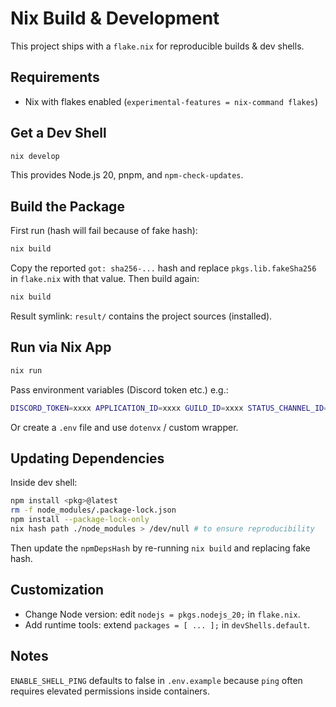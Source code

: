 # Nix Build & Development

This project ships with a `flake.nix` for reproducible builds & dev shells.

## Requirements
- Nix with flakes enabled (`experimental-features = nix-command flakes`)

## Get a Dev Shell
```bash
nix develop
```
This provides Node.js 20, pnpm, and `npm-check-updates`.

## Build the Package
First run (hash will fail because of fake hash):
```bash
nix build
```
Copy the reported `got: sha256-...` hash and replace `pkgs.lib.fakeSha256` in `flake.nix` with that value.
Then build again:
```bash
nix build
```
Result symlink: `result/` contains the project sources (installed).

## Run via Nix App
```bash
nix run
```
Pass environment variables (Discord token etc.) e.g.:
```bash
DISCORD_TOKEN=xxxx APPLICATION_ID=xxxx GUILD_ID=xxxx STATUS_CHANNEL_ID=xxxx nix run
```
Or create a `.env` file and use `dotenvx` / custom wrapper.

## Updating Dependencies
Inside dev shell:
```bash
npm install <pkg>@latest
rm -f node_modules/.package-lock.json
npm install --package-lock-only
nix hash path ./node_modules > /dev/null # to ensure reproducibility
```
Then update the `npmDepsHash` by re-running `nix build` and replacing fake hash.

## Customization
- Change Node version: edit `nodejs = pkgs.nodejs_20;` in `flake.nix`.
- Add runtime tools: extend `packages = [ ... ];` in `devShells.default`.

## Notes
`ENABLE_SHELL_PING` defaults to false in `.env.example` because `ping` often requires elevated permissions inside containers.
